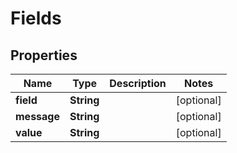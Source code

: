 

# Fields


## Properties

| Name | Type | Description | Notes |
|------------ | ------------- | ------------- | -------------|
|**field** | **String** |  |  [optional] |
|**message** | **String** |  |  [optional] |
|**value** | **String** |  |  [optional] |



